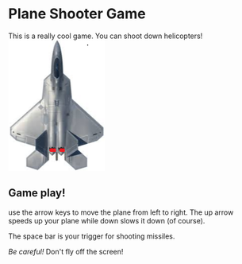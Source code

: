 # Plane Shooter Game

This is a really cool game.  You can shoot down helicopters!
![image](games/plane_afterburn.png)

## Game play!

use the arrow keys to move the plane from left to right.  The up arrow speeds up your plane while down slows it down (of course).

The space bar is your trigger for shooting missiles.

*Be careful!*  Don't fly off the screen!
